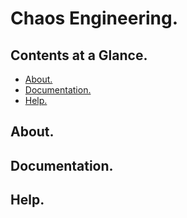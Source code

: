 # Chaos Engineering.





## Contents at a Glance.
* [About.](#about)
* [Documentation.](#documentation)
* [Help.](#help)





## About.





## Documentation.





## Help.
